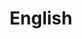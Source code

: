---
title: "English"
layout: category
permalink: /english
author_profile: true
taxonomy: English
sidebar:
  nav: "categories"
pagination:
  enabled: true
  category: english
  permalink: /:num/
  per_page: 6
  sort_reverse: true
---
